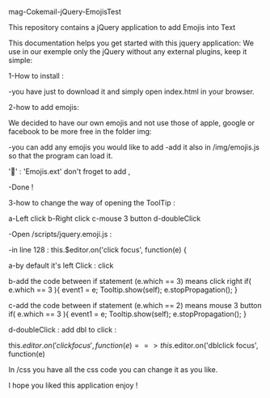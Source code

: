 mag-Cokemail-jQuery-EmojisTest

This repository contains a jQuery application to add Emojis into Text

This documentation helps you get started with this jquery application: We use in our exemple only the jQuery without any external plugins, keep it simple:

1-How to install :

-you have just to download it and simply open index.html in your browser.

2-how to add emojis:

We decided to have our own emojis and not use those of apple, google or facebook to be more free in the folder img:

-you can add any emojis you would like to add -add it also in /img/emojis.js so that the program can load it. 

':key:' : 'Emojis.ext' don't froget to add , 

-Done ! 

3-how to change the way of opening the ToolTip :

a-Left click b-Right click c-mouse 3 button d-doubleClick

-Open /scripts/jquery.emoji.js :

-in line 128 : this.$editor.on('click focus', function(e) {

a-by default it's left Click : click

b-add the code between if statement (e.which == 3) means click right if( e.which == 3 ){ event1 = e; Tooltip.show(self); e.stopPropagation(); }

c-add the code between if statement (e.which == 2) means mouse 3 button if( e.which == 3 ){ event1 = e; Tooltip.show(self); e.stopPropagation(); }

d-doubleClick : add dbl to click :

this.$editor.on('click focus', function(e) ==> this.$editor.on('dblclick focus', function(e)

In /css you have all the css code you can change it as you like.

I hope you liked this application enjoy !
